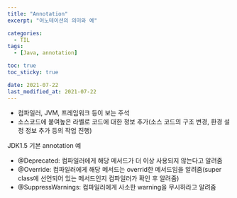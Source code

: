 ```yaml
---
title: "Annotation"
excerpt: "어노테이션의 의미와 예"

categories:
  - TIL
tags:
  - [Java, annotation]

toc: true
toc_sticky: true

date: 2021-07-22
last_modified_at: 2021-07-22
---
```


- 컴파일러, JVM, 프레임워크 등이 보는 주석
- 소스코드에 붙여높은 라벨로 코드에 대한 정보 추가(소스 코드의 구조 변경, 환경 설정 정보 추가 등의 작업 진행)

JDK1.5 기본 annotation 예

- @Deprecated: 컴파일러에게 해당 메서드가 더 이상 사용되지 않는다고 알려줌
- @Override: 컴파일러에게 해당 메서드는 overrid한 메서드임을 알려줌(super class에 선언되어 있는 메서드인지 컴파일러가 확인 후 알려줌)
- @SuppressWarnings: 컴파일러에게 사소한 warning을 무시하라고 알려줌
